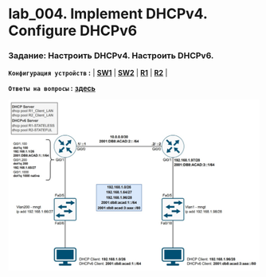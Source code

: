 # lab_004. Implement DHCPv4. Configure DHCPv6

###  Задание: Настроить DHCPv4. Настроить DHCPv6.

**`Конфигурация устройств` :**   | **[SW1](config/SW1)** | **[SW2](config/SW2)** | **[R1](config/R1)** | **[R2](config/R2)** |

**`Ответы на вопросы` :** **[здесь](Result.md)**

![](https://github.com/gerasev1992/otus_NEP_24-25/blob/main/labs/lab004/img/lab004_scheme.jpg)
